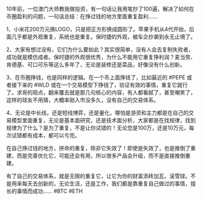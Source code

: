 10年前，一位澳门大师教我做投资，有一句话让我用笔抄了100遍，解决了如何在币圈盈利的问题，一句话总结：在挣过钱的地方里面重复盈利……

1、小米花200万元换LOGO，只是把正方形换成圆形了。苹果手机从4代开始，后面几乎都是外观重复，系统也是重复。保时捷的外观，被车企抄袭到永无止境了。

2、大家有想过没有，它们为什么要如此？其实很简单，没有人会去复制失败者，成功就是模仿成者。保时捷的外观很优秀，为什么不能用它重复挣利润？麦当劳、肯德基、可口可乐等这么多年了，无论是装修还是菜品，好像没有什么创新。

3、在币圈挣钱，也是同样的逻辑。在一个币上面挣钱了，比如最近的 #PEPE 或者接下来的 #WLD 或在一个交易模型下挣钱了，验证有效的事情，重复它就行了。求哥的观点，翻来覆去就是那几句核心的内容，有人都看腻了，甚至嘲笑了，这样的球友不用猜，大概率刚入市没多久，没有自己的交易体系。

4、无论是中长线，还是短线博弈，还是量化，哪怕是游资和主力都是在自己的交易模型里面重复，无论是基本面研究，还是技术面分析，大家都是在找规律，找到规律为了什么？是为了重复，不是让你试错的！无论您是100万，还是10万元，每次试错都有成本，都可以亏完。

在自己挣过钱的地方，拼命的重复，除非它失效了！即使是失效了，也是推倒了重建，而是完善优化它，可能还会有用，所以很多产品会升级，而不是直接推倒重建。

有了自己的交易体系，就是无限的重复它，让它为你的财富添砖加瓦，滚雪球。不是用来每天去创新的，无论生活，还是工作，我们都是靠重复自己做过的事情，擅长的事情而成功…… #BTC #ETH



